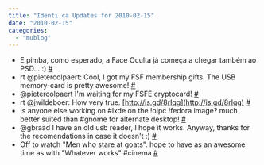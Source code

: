 ```yaml
---
title: "Identi.ca Updates for 2010-02-15"
date: "2010-02-15"
categories: 
  - "mublog"
---
```


- E pimba, como esperado, a Face Oculta já começa a chegar também ao PSD... :) [#](http://identi.ca/notice/22066477)
- rt @pietercolpaert: Cool, I got my FSF membership gifts. The USB memory-card is pretty awesome! [#](http://identi.ca/notice/22117645)
- @pietercolpaert I'm waiting for my FSFE cryptocard! [#](http://identi.ca/notice/22117700)
- rt @jwildeboer: How very true. [http://is.gd/8rIqg](http://is.gd/8rIqg) [#](http://identi.ca/notice/22117853)
- Is anyone else working on #lxde on the !olpc !fedora image? much better suited than #gnome for alternate desktop! [#](http://identi.ca/notice/22117939)
- @gbraad I have an old usb reader, I hope it works. Anyway, thanks for the recomendations in case it doesn't :) [#](http://identi.ca/notice/22118111)
- Off to watch "Men who stare at goats". hope to have as an awesome time as with "Whatever works" #cinema [#](http://identi.ca/notice/22118218)
